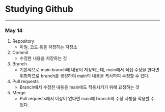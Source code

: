 # Studying Github
---
### May 14
1. Repository
    - 파일, 코드 등을 저정하는 저장소
2. Commit
    - 수정한 내용을 저장하는 것
3. Branch
    - 기본적으로 main branch에 내용이 저장되는데, main에서 직접 수정을 한다면 위험하므로 branch를 생성하여 main의 내용을 복사하여 수정할 수 있다.
4. Pull requests
    - Branch에서 수정한 내용을 main에도 적용시키기 위해 요청하는 것
5. Merge
    - Pull requests에서 이상이 없다면 main에 branch의 수정 사항을 적용할 수 있다.
